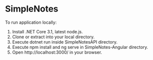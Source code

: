 # SimpleNotes 

To run application locally: 


1. Install .NET Core 3.1, latest node.js.
2. Clone or extract into your local directory.
3. Execute dotnet run inside SimpleNotesAPI directory.
4. Execute npm install and ng serve in SimpleNotes-Angular directory.
5. Open http://localhost:3000/ in your browser.
